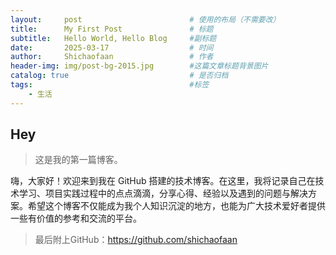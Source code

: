 ```yaml
---
layout:     post   				        # 使用的布局（不需要改）
title:      My First Post 				# 标题 
subtitle:   Hello World, Hello Blog     #副标题
date:       2025-03-17 				    # 时间
author:     Shichaofaan 				# 作者
header-img: img/post-bg-2015.jpg 	    #这篇文章标题背景图片
catalog: true 						    # 是否归档
tags:	        						#标签
    - 生活
---
```


## Hey
>这是我的第一篇博客。

嗨，大家好！欢迎来到我在 GitHub 搭建的技术博客。在这里，我将记录自己在技术学习、项目实践过程中的点点滴滴，分享心得、经验以及遇到的问题与解决方案。希望这个博客不仅能成为我个人知识沉淀的地方，也能为广大技术爱好者提供一些有价值的参考和交流的平台。

>最后附上GitHub：<https://github.com/shichaofaan>
